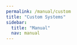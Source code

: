 ```yaml
---
permalink: /manual/custom
title: "Custom Systems"
sidebar:
  title: "Manual"
  nav: manual
---
```


